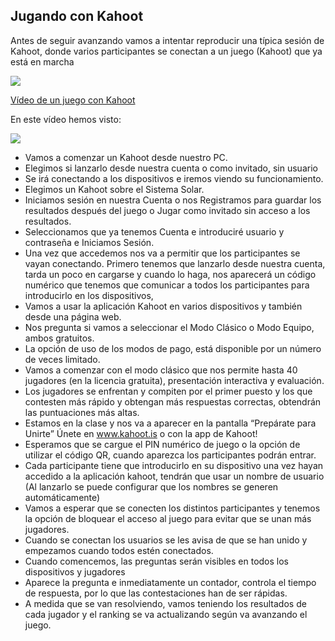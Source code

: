 ## Jugando con Kahoot

Antes de seguir avanzando vamos a intentar reproducir una típica sesión de Kahoot, donde varios participantes se conectan a un juego (Kahoot) que ya está en marcha

[![](portadaN-4.0.8.Jugando-kahoot.png)](https://youtu.be/ZKV4OD4tvsQ)

[Vídeo de un juego con Kahoot](https://drive.google.com/file/d/1Xb7slnXmw0e6y5ouOfbS9uhxSpJkjsmR/view?usp=drive_link)

En este vídeo hemos visto:


![](Kahoot-vivo.jpeg)


* Vamos a comenzar un Kahoot desde nuestro PC.
* Elegimos si lanzarlo desde nuestra cuenta o como invitado, sin usuario
* Se irá conectando a los dispositivos e iremos viendo su funcionamiento.
* Elegimos un Kahoot sobre el Sistema Solar.
* Iniciamos sesión en nuestra Cuenta o nos Registramos para guardar los resultados después del juego o Jugar como invitado sin acceso a los resultados. 
* Seleccionamos que ya tenemos Cuenta e introduciré usuario y contraseña e Iniciamos Sesión.
* Una vez que accedemos nos va a permitir que los participantes se vayan conectando.
Primero tenemos que lanzarlo desde nuestra cuenta, tarda un poco en  cargarse y cuando lo haga, nos aparecerá un código numérico que tenemos que comunicar a todos los participantes para introducirlo en los dispositivos, 
* Vamos a usar la aplicación Kahoot en varios dispositivos y también desde una página web.
* Nos pregunta si vamos a seleccionar  el Modo Clásico o Modo Equipo, ambos gratuitos.
* La opción de uso de los modos de pago, está disponible por un número de veces limitado.
* Vamos a comenzar con el modo clásico que nos permite hasta 40 jugadores (en la licencia gratuita), presentación interactiva y evaluación.
* Los jugadores se enfrentan y compiten por el primer puesto y los que contesten más rápido y obtengan más respuestas correctas, obtendrán las puntuaciones más altas.
* Estamos en la clase y nos va a aparecer en la pantalla “Prepárate para Unirte” Únete en www.kahoot.is o con la app de Kahoot!
* Esperamos que se cargue el PIN numérico de juego o la opción de utilizar el código QR, cuando aparezca los participantes podrán entrar.
* Cada participante tiene que introducirlo en su dispositivo una vez hayan accedido a la aplicación kahoot, tendrán que usar un nombre de usuario (Al lanzarlo se puede configurar que los nombres se generen automáticamente)
* Vamos a esperar que se conecten los distintos participantes y tenemos la opción de bloquear el acceso al juego para evitar que se unan más jugadores.
* Cuando se conectan los usuarios se les avisa de que se han unido y empezamos cuando todos estén conectados.
* Cuando comencemos, las preguntas serán visibles en todos los dispositivos y jugadores
* Aparece la pregunta e inmediatamente un contador, controla el tiempo de respuesta, por lo que las contestaciones han de ser rápidas. 
* A medida que se van resolviendo, vamos teniendo los resultados de cada jugador y el ranking se va actualizando según va avanzando el juego.
